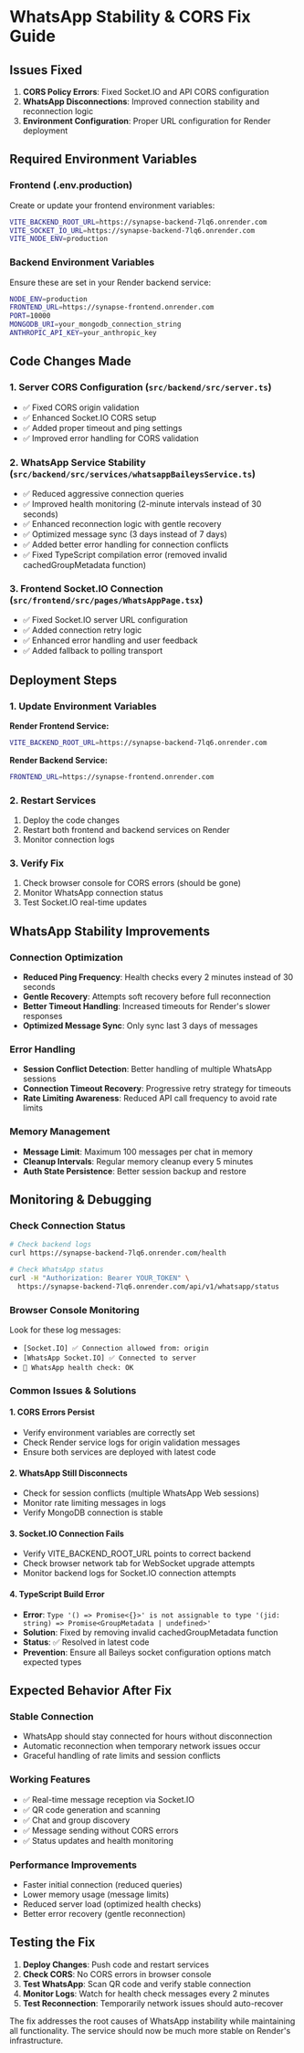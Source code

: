 # WhatsApp Stability & CORS Fix Guide

## Issues Fixed

1. **CORS Policy Errors**: Fixed Socket.IO and API CORS configuration
2. **WhatsApp Disconnections**: Improved connection stability and reconnection logic
3. **Environment Configuration**: Proper URL configuration for Render deployment

## Required Environment Variables

### Frontend (.env.production)
Create or update your frontend environment variables:

```bash
VITE_BACKEND_ROOT_URL=https://synapse-backend-7lq6.onrender.com
VITE_SOCKET_IO_URL=https://synapse-backend-7lq6.onrender.com
VITE_NODE_ENV=production
```

### Backend Environment Variables
Ensure these are set in your Render backend service:

```bash
NODE_ENV=production
FRONTEND_URL=https://synapse-frontend.onrender.com
PORT=10000
MONGODB_URI=your_mongodb_connection_string
ANTHROPIC_API_KEY=your_anthropic_key
```

## Code Changes Made

### 1. Server CORS Configuration (`src/backend/src/server.ts`)
- ✅ Fixed CORS origin validation
- ✅ Enhanced Socket.IO CORS setup
- ✅ Added proper timeout and ping settings
- ✅ Improved error handling for CORS validation

### 2. WhatsApp Service Stability (`src/backend/src/services/whatsappBaileysService.ts`)
- ✅ Reduced aggressive connection queries
- ✅ Improved health monitoring (2-minute intervals instead of 30 seconds)
- ✅ Enhanced reconnection logic with gentle recovery
- ✅ Optimized message sync (3 days instead of 7 days)
- ✅ Added better error handling for connection conflicts
- ✅ Fixed TypeScript compilation error (removed invalid cachedGroupMetadata function)

### 3. Frontend Socket.IO Connection (`src/frontend/src/pages/WhatsAppPage.tsx`)
- ✅ Fixed Socket.IO server URL configuration
- ✅ Added connection retry logic
- ✅ Enhanced error handling and user feedback
- ✅ Added fallback to polling transport

## Deployment Steps

### 1. Update Environment Variables

**Render Frontend Service:**
```bash
VITE_BACKEND_ROOT_URL=https://synapse-backend-7lq6.onrender.com
```

**Render Backend Service:**
```bash
FRONTEND_URL=https://synapse-frontend.onrender.com
```

### 2. Restart Services
1. Deploy the code changes
2. Restart both frontend and backend services on Render
3. Monitor connection logs

### 3. Verify Fix
1. Check browser console for CORS errors (should be gone)
2. Monitor WhatsApp connection status
3. Test Socket.IO real-time updates

## WhatsApp Stability Improvements

### Connection Optimization
- **Reduced Ping Frequency**: Health checks every 2 minutes instead of 30 seconds
- **Gentle Recovery**: Attempts soft recovery before full reconnection
- **Better Timeout Handling**: Increased timeouts for Render's slower responses
- **Optimized Message Sync**: Only sync last 3 days of messages

### Error Handling
- **Session Conflict Detection**: Better handling of multiple WhatsApp sessions
- **Connection Timeout Recovery**: Progressive retry strategy for timeouts
- **Rate Limiting Awareness**: Reduced API call frequency to avoid rate limits

### Memory Management
- **Message Limit**: Maximum 100 messages per chat in memory
- **Cleanup Intervals**: Regular memory cleanup every 5 minutes
- **Auth State Persistence**: Better session backup and restore

## Monitoring & Debugging

### Check Connection Status
```bash
# Check backend logs
curl https://synapse-backend-7lq6.onrender.com/health

# Check WhatsApp status
curl -H "Authorization: Bearer YOUR_TOKEN" \
  https://synapse-backend-7lq6.onrender.com/api/v1/whatsapp/status
```

### Browser Console Monitoring
Look for these log messages:
- `[Socket.IO] ✅ Connection allowed from: origin`
- `[WhatsApp Socket.IO] ✅ Connected to server`
- `🏥 WhatsApp health check: OK`

### Common Issues & Solutions

#### 1. CORS Errors Persist
- Verify environment variables are correctly set
- Check Render service logs for origin validation messages
- Ensure both services are deployed with latest code

#### 2. WhatsApp Still Disconnects
- Check for session conflicts (multiple WhatsApp Web sessions)
- Monitor rate limiting messages in logs
- Verify MongoDB connection is stable

#### 3. Socket.IO Connection Fails
- Verify VITE_BACKEND_ROOT_URL points to correct backend
- Check browser network tab for WebSocket upgrade attempts
- Monitor backend logs for Socket.IO connection attempts

#### 4. TypeScript Build Error
- **Error**: `Type '() => Promise<{}>' is not assignable to type '(jid: string) => Promise<GroupMetadata | undefined>'`
- **Solution**: Fixed by removing invalid cachedGroupMetadata function
- **Status**: ✅ Resolved in latest code
- **Prevention**: Ensure all Baileys socket configuration options match expected types

## Expected Behavior After Fix

### Stable Connection
- WhatsApp should stay connected for hours without disconnection
- Automatic reconnection when temporary network issues occur
- Graceful handling of rate limits and session conflicts

### Working Features
- ✅ Real-time message reception via Socket.IO
- ✅ QR code generation and scanning
- ✅ Chat and group discovery
- ✅ Message sending without CORS errors
- ✅ Status updates and health monitoring

### Performance Improvements
- Faster initial connection (reduced queries)
- Lower memory usage (message limits)
- Reduced server load (optimized health checks)
- Better error recovery (gentle reconnection)

## Testing the Fix

1. **Deploy Changes**: Push code and restart services
2. **Check CORS**: No CORS errors in browser console
3. **Test WhatsApp**: Scan QR code and verify stable connection
4. **Monitor Logs**: Watch for health check messages every 2 minutes
5. **Test Reconnection**: Temporarily network issues should auto-recover

The fix addresses the root causes of WhatsApp instability while maintaining all functionality. The service should now be much more stable on Render's infrastructure. 